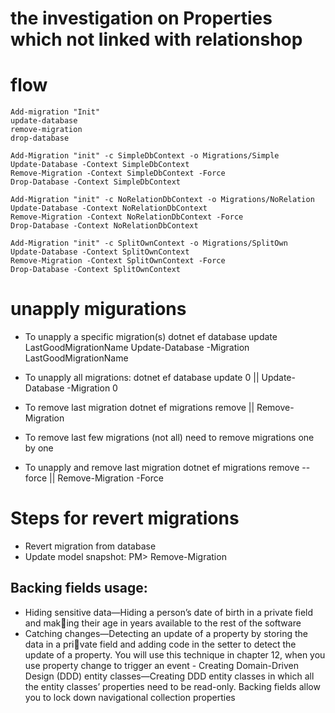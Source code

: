 ﻿# the investigation on Properties which not linked with relationshop

# flow
	Add-migration "Init"
	update-database
	remove-migration
	drop-database

	Add-Migration "init" -c SimpleDbContext -o Migrations/Simple
	Update-Database -Context SimpleDbContext
	Remove-Migration -Context SimpleDbContext -Force
	Drop-Database -Context SimpleDbContext

	Add-Migration "init" -c NoRelationDbContext -o Migrations/NoRelation
	Update-Database -Context NoRelationDbContext
	Remove-Migration -Context NoRelationDbContext -Force
	Drop-Database -Context NoRelationDbContext

	Add-Migration "init" -c SplitOwnContext -o Migrations/SplitOwn
	Update-Database -Context SplitOwnContext
	Remove-Migration -Context SplitOwnContext -Force
	Drop-Database -Context SplitOwnContext
	

# unapply migurations
	
-	To unapply a specific migration(s)
	dotnet ef database update LastGoodMigrationName 
	Update-Database -Migration LastGoodMigrationName

-	To unapply all migrations:
	dotnet ef database update 0 ||
	Update-Database -Migration 0

-	To remove last migration
	dotnet ef migrations remove ||
	Remove-Migration

-	To remove last few migrations (not all)
	need to remove migrations one by one

-	To unapply and remove last migration
	dotnet ef migrations remove --force ||
	Remove-Migration -Force

# Steps for revert migrations

-	Revert migration from database
-	Update model snapshot: PM> Remove-Migration

## Backing fields usage:

-	Hiding sensitive data—Hiding a person’s date of birth in a private field and making their age in years available to the rest of the software
-	Catching changes—Detecting an update of a property by storing the data in a private field and adding code in the setter to detect the update of a property. You
will use this technique in chapter 12, when you use property change to trigger an event -	Creating Domain-Driven Design (DDD) entity classes—Creating DDD entity classes
in which all the entity classes’ properties need to be read-only. Backing fields allow you to lock down navigational collection properties